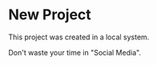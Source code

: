 # New Project 

This project was created in a local system.

Don't waste your time in "Social Media".